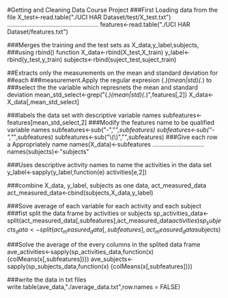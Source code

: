 #Getting and Cleaning Data Course Project
###First Loading data from the file
	X_test<-read.table("./UCI HAR Dataset/test/X_test.txt")
	.....................................................
	features<-read.table("./UCI HAR Dataset/features.txt")

###Merges the training and the test sets as X_data,y_label,subjects,
###using rbind() function
X_data<-rbind(X_test,X_train)
	y_label<-rbind(y_test,y_train)
subjects<-rbind(suject_test,suject_train)

##Extracts only the measurements on the mean and standard deviation for ##each ###measurement.Apply the regular expresion (.*)(mean|std)(.*) to 
###select the the variable which represnets the mean and standard deviation
	mean_std_select<-grep("(.*)(mean|std)(.*)",features[,2])
	X_data<-X_data[,mean_std_select]

###labels the data set with descriptive variable names
	subfeatures<-features[mean_std_select,2]
###Modify the features name to be qualified variable names
	subfeatures<-sub("-","_",subfeatures)
	subfeatures<-sub("-","_",subfeatures)
	subfeatures<-sub("\\(\\)","",subfeatures)
###Give each row a Appropriately name
	names(X_data)<-subfeatures
	..............................
	names(subjects)<-"subjects"

###Uses descriptive activity names to name the activities in the data set
	y_label<-sapply(y_label,function(e) activities[e,2])

###combine X_data, y_label, subjects as one data, act_measured_data
	act_measured_data<-cbind(subjects,X_data,y_label)

###Sove average of each variable for each activity and each subject
###fist split the data frame by activities or subjects
	sp_activities_data<-	split(act_measured_data[,subfeatures],act_measured_data$activities)
	sp_subjects_data<-	split(act_measured_data[,subfeatures],act_measured_data$subjects)

###Solve the average of the every columns in the splited data frame
	ave_activities<-sapply(sp_activities_data,function(x)	{colMeans(x[,subfeatures])})
	ave_subjects<-sapply(sp_subjects_data,function(x)	{colMeans(x[,subfeatures])})

###write the data in txt files
	write.table(ave_data,"./average_data.txt",row.names = FALSE)
